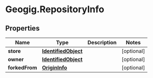 # Geogig.RepositoryInfo

## Properties
Name | Type | Description | Notes
------------ | ------------- | ------------- | -------------
**store** | [**IdentifiedObject**](IdentifiedObject.md) |  | [optional] 
**owner** | [**IdentifiedObject**](IdentifiedObject.md) |  | [optional] 
**forkedFrom** | [**OriginInfo**](OriginInfo.md) |  | [optional] 


